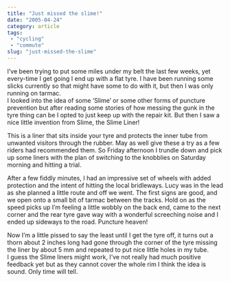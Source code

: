 ```yaml
---
title: "Just missed the slime!"
date: "2005-04-24"
category: article
tags:
 - "cycling"
 - "commute"
slug: "just-missed-the-slime"
---
```


I’ve been trying to put some miles under my belt the last few weeks, yet every-time I get going I end up with a flat tyre. I have been running some slicks currently so that might have some to do with it, but then I was only running on tarmac.  
I looked into the idea of some ‘Slime’ or some other forms of puncture prevention but after reading some stories of how messing the gunk in the tyre thing can be I opted to just keep up with the repair kit. But then I saw a nice little invention from Slime, the Slime Liner!

This is a liner that sits inside your tyre and protects the inner tube from unwanted visitors through the rubber. May as well give these a try as a few riders had recommended them. So Friday afternoon I trundle down and pick up some liners with the plan of switching to the knobblies on Saturday morning and hitting a trial.

After a few fiddly minutes, I had an impressive set of wheels with added protection and the intent of hitting the local bridleways. Lucy was in the lead as she planned a little route and off we went. The first signs are good, and we open onto a small bit of tarmac between the tracks. Hold on as the speed picks up I’m feeling a little wobbly on the back end, came to the next corner and the rear tyre gave way with a wonderful screeching noise and I ended up sideways to the road. Puncture heaven!  

Now I’m a little pissed to say the least until I get the tyre off, it turns out a thorn about 2 inches long had gone through the corner of the tyre missing the liner by about 5 mm and repeated to put nice little holes in my tube.  
I guess the Slime liners might work, I’ve not really had much positive feedback yet but as they cannot cover the whole rim I think the idea is sound. Only time will tell.
